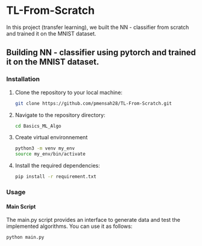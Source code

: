 # TL-From-Scratch
In this project (transfer learning), we built the NN - classifier from scratch and trained it on the MNIST dataset.

## Building NN - classifier using pytorch and trained it on the MNIST dataset.
### Installation

1. Clone the repository to your local machine:

    ```bash
    git clone https://github.com/pmensah28/TL-From-Scratch.git
    ```

2. Navigate to the repository directory:

    ```bash
    cd Basics_ML_Algo
    ```

3. Create virtual environnement
    ```bash
    python3 -m venv my_env
    source my_env/bin/activate
    ```
4. Install the required dependencies:

    ```bash
    pip install -r requirement.txt
    ```

### Usage
#### Main Script
The main.py script provides an interface to generate data and test the implemented algorithms. You can use it as follows:
```
python main.py
```